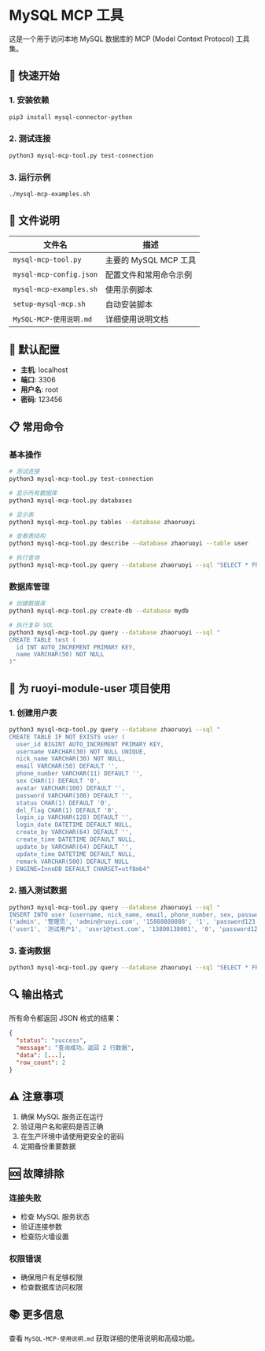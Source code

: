 # MySQL MCP 工具

这是一个用于访问本地 MySQL 数据库的 MCP (Model Context Protocol) 工具集。

## 🚀 快速开始

### 1. 安装依赖
```bash
pip3 install mysql-connector-python
```

### 2. 测试连接
```bash
python3 mysql-mcp-tool.py test-connection
```

### 3. 运行示例
```bash
./mysql-mcp-examples.sh
```

## 📁 文件说明

| 文件名 | 描述 |
|--------|------|
| `mysql-mcp-tool.py` | 主要的 MySQL MCP 工具 |
| `mysql-mcp-config.json` | 配置文件和常用命令示例 |
| `mysql-mcp-examples.sh` | 使用示例脚本 |
| `setup-mysql-mcp.sh` | 自动安装脚本 |
| `MySQL-MCP-使用说明.md` | 详细使用说明文档 |

## 🔧 默认配置

- **主机**: localhost
- **端口**: 3306
- **用户名**: root
- **密码**: 123456

## 📋 常用命令

### 基本操作
```bash
# 测试连接
python3 mysql-mcp-tool.py test-connection

# 显示所有数据库
python3 mysql-mcp-tool.py databases

# 显示表
python3 mysql-mcp-tool.py tables --database zhaoruoyi

# 查看表结构
python3 mysql-mcp-tool.py describe --database zhaoruoyi --table user

# 执行查询
python3 mysql-mcp-tool.py query --database zhaoruoyi --sql "SELECT * FROM user"
```

### 数据库管理
```bash
# 创建数据库
python3 mysql-mcp-tool.py create-db --database mydb

# 执行复杂 SQL
python3 mysql-mcp-tool.py query --database zhaoruoyi --sql "
CREATE TABLE test (
  id INT AUTO_INCREMENT PRIMARY KEY,
  name VARCHAR(50) NOT NULL
)"
```

## 🎯 为 ruoyi-module-user 项目使用

### 1. 创建用户表
```bash
python3 mysql-mcp-tool.py query --database zhaoruoyi --sql "
CREATE TABLE IF NOT EXISTS user (
  user_id BIGINT AUTO_INCREMENT PRIMARY KEY,
  username VARCHAR(30) NOT NULL UNIQUE,
  nick_name VARCHAR(30) NOT NULL,
  email VARCHAR(50) DEFAULT '',
  phone_number VARCHAR(11) DEFAULT '',
  sex CHAR(1) DEFAULT '0',
  avatar VARCHAR(100) DEFAULT '',
  password VARCHAR(100) DEFAULT '',
  status CHAR(1) DEFAULT '0',
  del_flag CHAR(1) DEFAULT '0',
  login_ip VARCHAR(128) DEFAULT '',
  login_date DATETIME DEFAULT NULL,
  create_by VARCHAR(64) DEFAULT '',
  create_time DATETIME DEFAULT NULL,
  update_by VARCHAR(64) DEFAULT '',
  update_time DATETIME DEFAULT NULL,
  remark VARCHAR(500) DEFAULT NULL
) ENGINE=InnoDB DEFAULT CHARSET=utf8mb4"
```

### 2. 插入测试数据
```bash
python3 mysql-mcp-tool.py query --database zhaoruoyi --sql "
INSERT INTO user (username, nick_name, email, phone_number, sex, password, status, create_by, create_time) VALUES 
('admin', '管理员', 'admin@ruoyi.com', '15888888888', '1', 'password123', '0', 'system', NOW()),
('user1', '测试用户1', 'user1@test.com', '13800138001', '0', 'password123', '0', 'system', NOW())"
```

### 3. 查询数据
```bash
python3 mysql-mcp-tool.py query --database zhaoruoyi --sql "SELECT * FROM user"
```

## 🔍 输出格式

所有命令都返回 JSON 格式的结果：

```json
{
  "status": "success",
  "message": "查询成功，返回 2 行数据",
  "data": [...],
  "row_count": 2
}
```

## ⚠️ 注意事项

1. 确保 MySQL 服务正在运行
2. 验证用户名和密码是否正确
3. 在生产环境中请使用更安全的密码
4. 定期备份重要数据

## 🆘 故障排除

### 连接失败
- 检查 MySQL 服务状态
- 验证连接参数
- 检查防火墙设置

### 权限错误
- 确保用户有足够权限
- 检查数据库访问权限

## 📚 更多信息

查看 `MySQL-MCP-使用说明.md` 获取详细的使用说明和高级功能。
